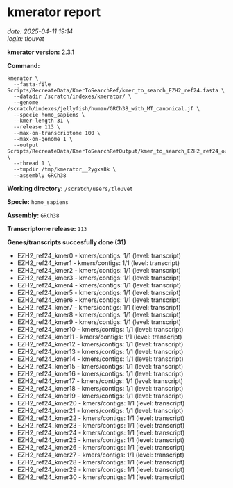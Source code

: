 # kmerator report
*date: 2025-04-11 19:14*  
*login: tlouvet*

**kmerator version:** 2.3.1

**Command:**

```
kmerator \
  --fasta-file Scripts/RecreateData/KmerToSearchRef/kmer_to_search_EZH2_ref24.fasta \
  --datadir /scratch/indexes/kmerator/ \
  --genome /scratch/indexes/jellyfish/human/GRCh38_with_MT_canonical.jf \
  --specie homo_sapiens \
  --kmer-length 31 \
  --release 113 \
  --max-on-transcriptome 100 \
  --max-on-genome 1 \
  --output Scripts/RecreateData/KmerToSearchRefOutput/kmer_to_search_EZH2_ref24_output \
  --thread 1 \
  --tmpdir /tmp/kmerator__2ygxa8k \
  --assembly GRCh38
```

**Working directory:** `/scratch/users/tlouvet`

**Specie:** `homo_sapiens`

**Assembly:** `GRCh38`

**Transcriptome release:** `113`

**Genes/transcripts succesfully done (31)**

- EZH2_ref24_kmer0 - kmers/contigs: 1/1 (level: transcript)
- EZH2_ref24_kmer1 - kmers/contigs: 1/1 (level: transcript)
- EZH2_ref24_kmer2 - kmers/contigs: 1/1 (level: transcript)
- EZH2_ref24_kmer3 - kmers/contigs: 1/1 (level: transcript)
- EZH2_ref24_kmer4 - kmers/contigs: 1/1 (level: transcript)
- EZH2_ref24_kmer5 - kmers/contigs: 1/1 (level: transcript)
- EZH2_ref24_kmer6 - kmers/contigs: 1/1 (level: transcript)
- EZH2_ref24_kmer7 - kmers/contigs: 1/1 (level: transcript)
- EZH2_ref24_kmer8 - kmers/contigs: 1/1 (level: transcript)
- EZH2_ref24_kmer9 - kmers/contigs: 1/1 (level: transcript)
- EZH2_ref24_kmer10 - kmers/contigs: 1/1 (level: transcript)
- EZH2_ref24_kmer11 - kmers/contigs: 1/1 (level: transcript)
- EZH2_ref24_kmer12 - kmers/contigs: 1/1 (level: transcript)
- EZH2_ref24_kmer13 - kmers/contigs: 1/1 (level: transcript)
- EZH2_ref24_kmer14 - kmers/contigs: 1/1 (level: transcript)
- EZH2_ref24_kmer15 - kmers/contigs: 1/1 (level: transcript)
- EZH2_ref24_kmer16 - kmers/contigs: 1/1 (level: transcript)
- EZH2_ref24_kmer17 - kmers/contigs: 1/1 (level: transcript)
- EZH2_ref24_kmer18 - kmers/contigs: 1/1 (level: transcript)
- EZH2_ref24_kmer19 - kmers/contigs: 1/1 (level: transcript)
- EZH2_ref24_kmer20 - kmers/contigs: 1/1 (level: transcript)
- EZH2_ref24_kmer21 - kmers/contigs: 1/1 (level: transcript)
- EZH2_ref24_kmer22 - kmers/contigs: 1/1 (level: transcript)
- EZH2_ref24_kmer23 - kmers/contigs: 1/1 (level: transcript)
- EZH2_ref24_kmer24 - kmers/contigs: 1/1 (level: transcript)
- EZH2_ref24_kmer25 - kmers/contigs: 1/1 (level: transcript)
- EZH2_ref24_kmer26 - kmers/contigs: 1/1 (level: transcript)
- EZH2_ref24_kmer27 - kmers/contigs: 1/1 (level: transcript)
- EZH2_ref24_kmer28 - kmers/contigs: 1/1 (level: transcript)
- EZH2_ref24_kmer29 - kmers/contigs: 1/1 (level: transcript)
- EZH2_ref24_kmer30 - kmers/contigs: 1/1 (level: transcript)
